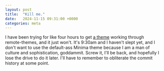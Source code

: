 ```yaml
---
layout: post
title:  "Kill me."
date:   2024-11-15 09:31:00 +0000
categories: meta
---
```

I have been trying for like four hours to get [a theme](https://github.com/pages-themes/hacker) working through remote-themes, and it just won't. It's 9:30am and I haven't slept yet, and I don't want to use the default-ass Minima theme because I am a man of culture and sophistication, goddammit.
Screw it, I'll be back, and hopefully I lose the drive to do it later.
I'll have to remember to obliterate the commit history at some point.
